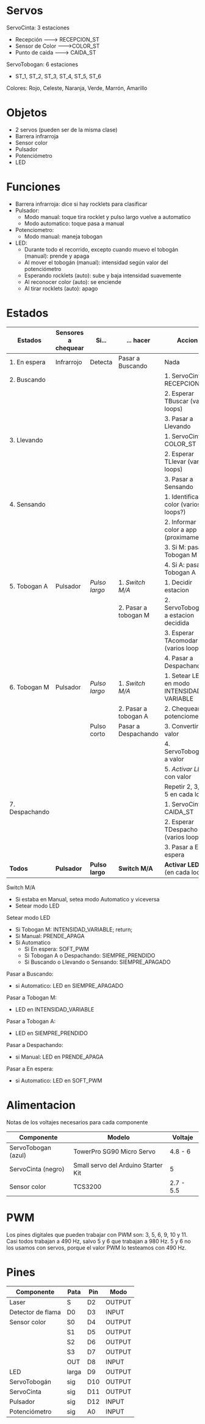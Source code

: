 # Servos

ServoCinta: 3 estaciones
- Recepción ---> RECEPCION_ST
- Sensor de Color --->COLOR_ST
- Punto de caida ---> CAIDA_ST

ServoTobogan: 6 estaciones
- ST_1, ST_2, ST_3, ST_4, ST_5, ST_6 

Colores: Rojo, Celeste, Naranja, Verde, Marrón, Amarillo

# Objetos
- 2 servos (pueden ser de la misma clase)
- Barrera infrarroja
- Sensor color
- Pulsador
- Potenciómetro
- LED

# Funciones
- Barrera infrarroja: dice si hay rocklets para clasificar
- Pulsador:
  - Modo manual: toque tira rocklet y pulso largo vuelve a automatico
  - Modo automatico: toque pasa a manual
- Potenciometro:
  - Modo manual: maneja tobogan
- LED:
   - Durante todo el recorrido, excepto cuando muevo el tobogán (manual): prende y apaga
   - Al mover el tobogán (manual): intensidad según valor del potenciómetro
   - Esperando rocklets (auto): sube y baja intensidad suavemente
   - Al reconocer color (auto): se enciende
   - Al tirar rocklets (auto): apago

# Estados
| Estados | Sensores a chequear | Si... | ... hacer | Accion
| --- | --- | --- | --- | --- |
| 1. En espera | Infrarrojo | Detecta  | Pasar a Buscando | Nada |
| 2. Buscando |          |             |             | 1. ServoCinta a RECEPCION_ST |
|             |          |             |             | 2. Esperar TBuscar (varios loops) |
|             |          |             |             | 3. Pasar a Llevando |
| 3. Llevando |          |             |             | 1. ServoCinta a COLOR_ST |
|             |          |             |             | 2. Esperar TLlevar (varios loops) |
|             |          |             |             | 3. Pasar a Sensando |
| 4. Sensando |          |             |             | 1. Identificar color (varios loops?) |
|             |          |             |             | 2. Informar color a app (proximamente) |
|             |          |             |             | 3. Si M: pasar a Tobogan M |
|             |          |             |             | 4. Si A: pasar a Tobogan A |
| 5. Tobogan A| Pulsador | *Pulso largo* | 1. *Switch M/A*    | 1. Decidir estacion |
|             |          |             | 2. Pasar a tobogan M | 2. ServoTobogan a estacion decidida|
|             |          |             |                      | 3. Esperar TAcomodar (varios loops) |
|             |          |             |                      | 4. Pasar a Despachando |
| 6. Tobogan M| Pulsador | *Pulso largo* | 1. *Switch M/A*    | 1. Setear LED en modo INTENSIDAD VARIABLE|
|             |          |             | 2. Pasar a tobogan A | 2. Chequear potenciometro |
|             |          | Pulso corto | Pasar a Despachando  | 3. Convertir valor|
|             |          |             |                      | 4. ServoTobogan a valor 
|             |          |             |                      | 5. *Activar LED* con valor
|             |          |             |                      | Repetir 2, 3, 4, 5 en cada loop |
| 7. Despachando|          |             |             | 1. ServoCinta a CAIDA_ST |
|               |          |             |             | 2. Esperar TDespacho (varios loops) |
|               |          |             |             | 3. Pasar a En espera |
| **Todos** | **Pulsador** | **Pulso largo** | **Switch M/A**  | **Activar LED** (en cada loop)


Switch M/A
- Si estaba en Manual, setea modo Automatico y viceversa
- Setear modo LED

Setear modo LED
- Si Tobogan M: INTENSIDAD_VARIABLE; return;
- Si Manual: PRENDE_APAGA
- Si Automatico
  - Si En espera: SOFT_PWM
  - Si Tobogan A o Despachando: SIEMPRE_PRENDIDO
  - Si Buscando o Llevando o Sensando: SIEMPRE_APAGADO
  
Pasar a Buscando:
- si Automatico: LED en SIEMPRE_APAGADO

Pasar a Tobogan M:
- LED en INTENSIDAD_VARIABLE

Pasar a Tobogan A:
- LED en SIEMPRE_PRENDIDO

Pasar a Despachando:
- si Manual: LED en PRENDE_APAGA

Pasar a En espera:
- si Automatico: LED en SOFT_PWM

# Alimentacion
Notas de los voltajes necesarios para cada componente

| Componente | Modelo | Voltaje |
| ---------- | ------ | ------- |
| ServoTobogan (azul) | TowerPro SG90 Micro Servo | 4.8 - 6 |
| ServoCinta (negro) | Small servo del Arduino Starter Kit | 5 |
| Sensor color | TCS3200 | 2.7 - 5.5 |

# PWM
Los pines digitales que pueden trabajar con PWM son: 3, 5, 6, 9, 10 y 11.
Casi todos trabajan a 490 Hz, salvo 5 y 6 que trabajan a 980 Hz.
5 y 6 no los usamos con servos, porque el valor PWM lo testeamos con 490 Hz.

# Pines

| Componente | Pata | Pin | Modo |
| --- | --- | --- | --- |
| Laser | S | D2 | OUTPUT |
| Detector de flama | D0 | D3 | INPUT |
| Sensor color | S0 | D4 | OUTPUT |
|              | S1 | D5 | OUTPUT |
|              | S2 | D6 | OUTPUT |
|              | S3 | D7 | OUTPUT |
|              | OUT | D8 | INPUT |
| LED          | larga | D9 | OUTPUT |
| ServoTobogán | sig | D10 | OUTPUT |
| ServoCinta    | sig | D11 | OUTPUT |
| Pulsador      | sig | D12 | INPUT |
| Potenciómetro | sig | A0 | INPUT |
